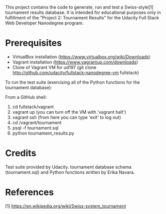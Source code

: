 This project contains the code to generate, run and test a Swiss-style[1] tournament results database. It is intended for educational purposes only in fulfillment of the "Project 2: Tournament Results" for the Udacity Full Stack Web Developer Nanodegree program.

# Prerequisites
 - VirtualBox installation (https://www.virtualbox.org/wiki/Downloads)
 - Vagrant installation (https://www.vagrantup.com/downloads)
 - Clone of Vagrant VM for ud197 (git clone http://github.com/udacity/fullstack-nanodegree-vm fullstack)

To run the test suite (exercising all of the Python functions for the tournament database):

From a GitHub shell:
 1. cd fullstack/vagrant
 2. vagrant up (you can turn off the VM with 'vagrant halt')
 3. vagrant ssh (from here you can type 'exit' to log out)
 4. cd /vagrant/tournament
 5. psql -f tournament.sql 
 6. python tournament_results.py

# Credits
Test suite provided by Udacity. tournament database schema (tournament.sql) and Python functions written by Erika Navara.

# References
[1] https://en.wikipedia.org/wiki/Swiss-system_tournament
